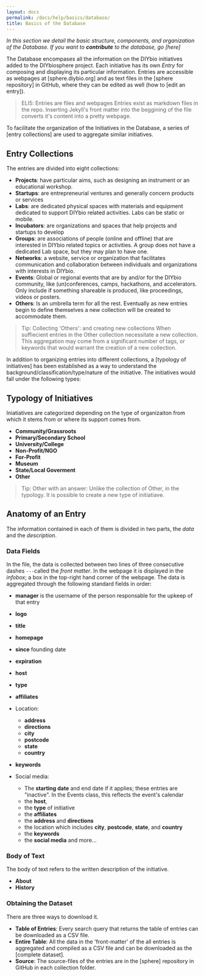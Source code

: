 ```yaml
---
layout: docs
permalink: /docs/help/basics/database/
title: Basics of the Database
---
```


_In this section we detail the basic structure, components, and organization of the Database. If you want to **contribute** to the database, go [here]_

The Database encompases all the information on the DIYbio initiatives added to the DIYbiosphere project. Each initiative has its own _Entry_ for composing and displaying its particular information. Entries are accessible as webpages at [sphere.diybio.org] and as text files in the [sphere repository] in GitHub, where they can be edited as well (how to [edit an entry]).

> ELI5: Entries are files and webpages
Entries exist as markdown files in the repo. Inserting Jekyll's front matter into the beggining of the file converts it's content into a pretty webpage.

To facilitate the organization of the Initiatives in the Database, a series of [entry collections] are used to aggregate similar initiatives.

## Entry Collections
The entries are divided into eight collections:

- **Projects**: have particular aims, such as designing an instrument or an educational workshop.
- **Startups**: are entrepreneurial ventures and generally concern products or services
- **Labs**: are dedicated physical spaces with materials and equipment dedicated to support DIYbio related activities. Labs can be static or mobile.
- **Incubators**: are organizations and spaces that help projects and startups to develop
- **Groups**: are associations of people (online and offline) that are interested in DIYbio related topics or activities. A group does not have a dedicated Lab space, but they may plan to have one.
- **Networks**: a website, service or organization that facilitates communication and collaboration between individuals and organizations with interests in DIYbio.
- **Events**: Global or regional events that are by and/or for the DIYbio community, like (un)conferences, camps, hackathons, and accelerators. Only include if something shareable is produced, like proceedings, videos or posters.
- **Others**: Is an umbrella term for all the rest. Eventually as new entries begin to define themselves a new collection will be created to accommodate them.

> Tip: Collecting 'Others': and creating new collections
> When suffiecient entries in the Other collection necessitate a new collection. This aggregation may come from a significant number of tags, or keywords that would warrant the creation of a new collection.

In addition to organizing entries into different collections, a [typology of initiatives] has been established as a way to understand the background/classification/type/nature of the initiative. The initiatives would fall under the following types:

## Typology of Initiatives
Iniatiatives are categorized depending on the type of organizaiton from which it stems from or where its support comes from.

- **Community/Grassroots**
- **Primary/Secondary School**
- **University/College**
- **Non-Profit/NGO**
- **For-Profit**
- **Museum**
- **State/Local Goverment**
- **Other**

> Tip: Other with an answer:
> Unlike the collection of Other, in the typology. It is possible to create a new type of initiatiave.

## Anatomy of an Entry
The information contained in each of them is divided in two parts, the _data_ and the _description_.

### Data Fields
In the file, the data is collected between two lines of three consecutive dashes `---`called the _front matter_. In the webpage it is displayed in the _infobox_; a box in the top-right hand corner of the webpage. The data is aggregated through the following standard fields in order:

- **manager** is the username of the person responsable for the upkeep of that entry
- **logo**
- **title**
- **homepage**
-  **since** founding date
- **expiration**
- **host**
- **type**
- **affiliates**
- Location:
  - **address**
  - **directions**
  - **city**
  - **postcode**
  - **state**
  - **country**
- **keywords**
- Social media:

  - The  **starting date** and end date if it applies; these entries are "inactive". In the Events class, this reflects the event's calendar
  - the **host**,
  - the **type** of initiative
  - the **affiliates**
  - the  **address** and **directions**
  - the  location which includes **city**, **postcode**, **state**, and **country**
  - the **keywords**
  - the **social media** and more...


### Body of Text
The body of text refers to the written description of the initiative.

  - **About**
  - **History**

  ### Obtaining the Dataset
  There are three ways to download it.

  - **Table of Entries**: Every search query that returns the table of entries can be downloaded as a CSV file.
  - **Entire Table**: All the data in the 'front-matter' of the all entries is aggregated and compiled as a CSV file and can be downloaded as the [complete dataset].
  - **Source**: The source-files of the entries are in the [sphere] repository in GitHub in each collection folder.
